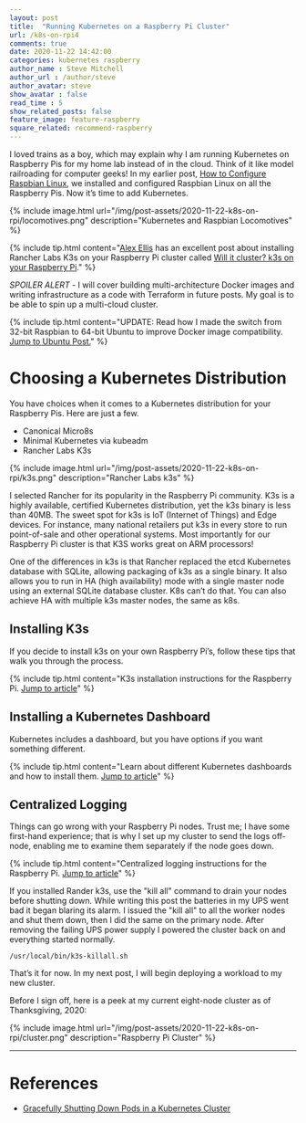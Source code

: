```yaml
---
layout: post
title:  "Running Kubernetes on a Raspberry Pi Cluster"
url: /k8s-on-rpi4
comments: true
date: 2020-11-22 14:42:00
categories: kubernetes raspberry
author_name : Steve Mitchell
author_url : /author/steve
author_avatar: steve
show_avatar : false
read_time : 5
show_related_posts: false
feature_image: feature-raspberry
square_related: recommend-raspberry
---
```

I loved trains as a boy, which may explain why I am running Kubernetes on Raspberry Pis for my home lab instead of in the cloud. Think of it like model railroading for computer geeks! In my earlier post, <a href="https://smitchell.github.io/how-to-configure-raspbian-linux">How to Configure Raspbian Linux</a>, we installed and configured Raspbian Linux on all the Raspberry Pis. Now it’s time to add Kubernetes.

{% include image.html url="/img/post-assets/2020-11-22-k8s-on-rpi/locomotives.png" description="Kubernetes and Raspbian Locomotives" %}

{% include tip.html content="<a href='https://www.alexellis.io/'>Alex Ellis</a> has an excellent post about installing Rancher Labs K3s on your Raspberry Pi cluster called <a href='https://blog.alexellis.io/test-drive-k3s-on-raspberry-pi/'>Will it cluster? k3s on your Raspberry Pi</a>." %}

*SPOILER ALERT* - I will cover building multi-architecture Docker images and writing infrastructure as a code with Terraform in future posts. My goal is to be able to spin up a multi-cloud cluster.

{% include tip.html content="UPDATE: Read how I made the switch from 32-bit Raspbian to 64-bit Ubuntu to improve Docker image compatibility. <a href='/running-ubuntu-on-rpi'>Jump to Ubuntu Post.</a>" %}

# Choosing a Kubernetes Distribution
You have choices when it comes to a Kubernetes distribution for your Raspberry Pis. Here are just a few.

* Canonical Micro8s
* Minimal Kubernetes via kubeadm
* Rancher Labs K3s

{% include image.html url="/img/post-assets/2020-11-22-k8s-on-rpi/k3s.png" description="Rancher Labs k3s" %}

I selected Rancher for its popularity in the Raspberry Pi community. K3s is a highly available, certified Kubernetes distribution, yet the k3s binary is less than 40MB. The sweet spot for k3s is IoT (Internet of Things) and Edge devices. For instance, many national retailers put k3s in every store to run point-of-sale and other operational systems. Most importantly for our Raspberry Pi cluster is that K3S works great on ARM processors!

One of the differences in k3s is that Rancher replaced the etcd Kubernetes database with SQLite, allowing packaging of k3s as a single binary. It also allows you to run in HA (high availability) mode with a single master node using an external SQLite database cluster. K8s can’t do that. You can also achieve HA with multiple k3s master nodes, the same as k8s.

## Installing K3s

If you decide to install k3s on your own Raspberry Pi’s, follow these tips that walk you through the process.

{% include tip.html content="K3s installation instructions for the Raspberry Pi. <a href='/sidenote-k8s-on-raspbian'>Jump to article</a>" %}

## Installing a Kubernetes Dashboard
Kubernetes includes a dashboard, but you have options if you want something different.

{% include tip.html content="Learn about different Kubernetes dashboards and how to install them. <a href='/sidenote-dashboards'>Jump to article</a>" %}

## Centralized Logging
Things can go wrong with your Raspberry Pi nodes. Trust me; I have some first-hand experience; that is why I set up my cluster to send the logs off-node, enabling me to examine them separately if the node goes down.
   
{% include tip.html content="Centralized logging instructions for the Raspberry Pi. <a href='/sidenote-centralized-logging'>Jump to article</a>" %}

If you installed Rander k3s, use the "kill all" command to drain your nodes before shutting down. While writing this post the batteries in my UPS went bad it began blaring its alarm. I issued the "kill all" to all the worker nodes and shut them down, then I did the same on the primary node. After removing the failing UPS power supply I powered the cluster back on and everything started normally.

```shell
/usr/local/bin/k3s-killall.sh
``` 
   
That’s it for now. In my next post, I will begin deploying a workload to my new cluster.
   
Before I sign off, here is a peek at my current eight-node cluster as of Thanksgiving, 2020:

{% include image.html url="/img/post-assets/2020-11-22-k8s-on-rpi/cluster.png" description="Raspberry Pi Cluster" %}

----
# References
* [Gracefully Shutting Down Pods in a Kubernetes Cluster](https://blog.gruntwork.io/gracefully-shutting-down-pods-in-a-kubernetes-cluster-328aecec90d)


